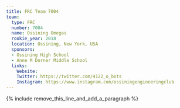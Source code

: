 ```yaml
---
title: FRC Team 7004
team:
  type: FRC
  number: 7004
  name: Ossining Omegas
  rookie_year: 2018
  location: Ossining, New York, USA
  sponsors:
  - Ossining High School
  - Anne M Dorner Middle School
  links:
    Website: 
    Twitter: https://twitter.com/4122_o_bots
    Instagram: https://www.instagram.com/ossiningengineeringclub
---
```


{% include remove_this_line_and_add_a_paragraph %}